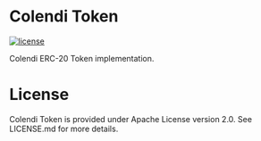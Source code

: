 # Colendi Token

[![license](https://img.shields.io/github/license/apache/gora.svg?maxAge=2592000?style=plastic)](http://www.apache.org/licenses/LICENSE-2.0)
 
Colendi ERC-20 Token implementation. 

# License

Colendi Token is provided under Apache License version 2.0. See LICENSE.md for more details.
